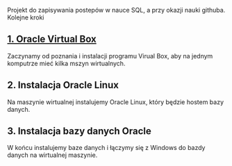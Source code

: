 Projekt do zapisywania postepów w nauce SQL, a przy okazji nauki githuba.
Kolejne kroki 

## [1. Oracle Virtual Box](posty/01_oracle_virtual_box.md)
Zaczynamy od poznania i instalacji programu Virual Box, aby na jednym komputrze mieć kilka mszyn wirtualnych.
## 2. Instalacja Oracle Linux
Na maszynie wirtualnej instalujemy Oracle Linux, który będzie hostem bazy danych.
## 3. Instalacja bazy danych Oracle
W końcu instalujemy baze danych i łączymy się z Windows do bazdy danych na wirtualnej maszynie.
